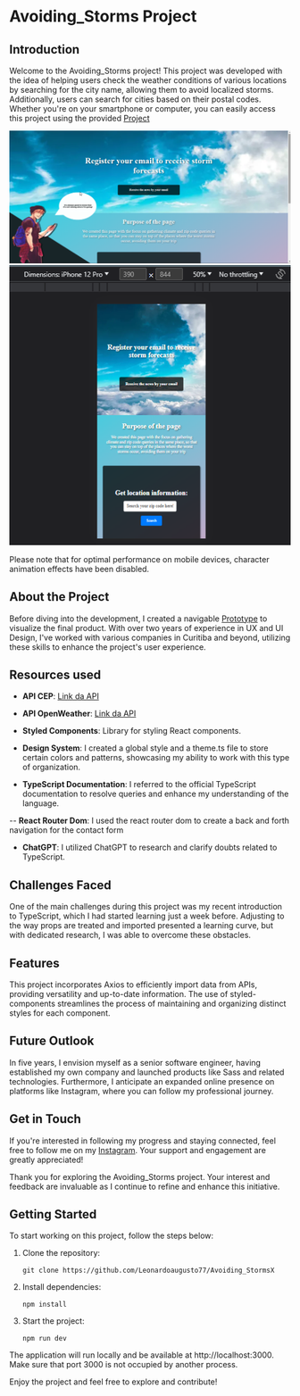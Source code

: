# Avoiding_Storms Project

## Introduction

Welcome to the Avoiding_Storms project! This project was developed with the idea of helping users check the weather conditions of various locations by searching for the city name, allowing them to avoid localized storms. Additionally, users can search for cities based on their postal codes. Whether you're on your smartphone or computer, you can easily access this project using the provided [Project](https://avoiding-stroms-leonardoaugusto77.vercel.app/)

![Project Preview](./public/Imgs/screenshot_39.png)
![Project Preview](./public/Imgs/Screenshot_1.png)

Please note that for optimal performance on mobile devices, character animation effects have been disabled.

## About the Project

Before diving into the development, I created a navigable [Prototype](<https://www.figma.com/file/IFOZsy4QXZcaG2uPRdxnYe/Front_end(Teste)?type=design&node-id=0%3A1&mode=design&t=qixEvn5kGALeUBbh-1>) to visualize the final product. With over two years of experience in UX and UI Design, I've worked with various companies in Curitiba and beyond, utilizing these skills to enhance the project's user experience.

## Resources used

- **API CEP**: [Link da API](https://viacep.com.br/)

- **API OpenWeather**: [Link da API](https://openweathermap.org/api)

- **Styled Components**: Library for styling React components.

- **Design System**: I created a global style and a theme.ts file to store certain colors and patterns, showcasing my ability to work with this type of organization.

- **TypeScript Documentation**: I referred to the official TypeScript documentation to resolve queries and enhance my understanding of the language.

-- **React Router Dom**: I used the react router dom to create a back and forth navigation for the contact form

- **ChatGPT**: I utilized ChatGPT to research and clarify doubts related to TypeScript.

## Challenges Faced

One of the main challenges during this project was my recent introduction to TypeScript, which I had started learning just a week before. Adjusting to the way props are treated and imported presented a learning curve, but with dedicated research, I was able to overcome these obstacles.

## Features

This project incorporates Axios to efficiently import data from APIs, providing versatility and up-to-date information. The use of styled-components streamlines the process of maintaining and organizing distinct styles for each component.

## Future Outlook

In five years, I envision myself as a senior software engineer, having established my own company and launched products like Sass and related technologies. Furthermore, I anticipate an expanded online presence on platforms like Instagram, where you can follow my professional journey.

## Get in Touch

If you're interested in following my progress and staying connected, feel free to follow me on my [Instagram](https://www.instagram.com/heisen77h/). Your support and engagement are greatly appreciated!

Thank you for exploring the Avoiding_Storms project. Your interest and feedback are invaluable as I continue to refine and enhance this initiative.

## Getting Started

To start working on this project, follow the steps below:

1. Clone the repository:

   ```
   git clone https://github.com/Leonardoaugusto77/Avoiding_StormsX
   ```

2. Install dependencies:

   ```
   npm install
   ```

3. Start the project:

   ```
   npm run dev
   ```

The application will run locally and be available at http://localhost:3000. Make sure that port 3000 is not occupied by another process.

Enjoy the project and feel free to explore and contribute!
